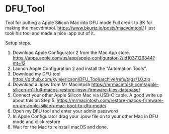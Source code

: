 # DFU_Tool
Tool for putting a Apple Silicon Mac into DFU mode
Full credit to BK for making the macvdmtool. 
https://www.bkurtz.io/posts/macvdmtool/
I just took his tool and made a nice .app out of it.


Setup steps.
1. Download Apple Configurator 2 from the Mac App store. https://apps.apple.com/us/app/apple-configurator-2/id1037126344?mt=12
2. Launch Apple Configuration 2 and install the "Automation Tools".
3. Download my DFU tool https://github.com/kylejericson/DFU_Tool/archive/refs/tags/1.0.zip
4. Download a .ipsw from Mr Macintosh https://mrmacintosh.com/apple-silicon-m1-full-macos-restore-ipsw-firmware-files-database/
5. Connect your other Apple Silicon Mac via USB-C cable. A good write up about this on Step 5. https://mrmacintosh.com/restore-macos-firmware-on-an-apple-silicon-mac-boot-to-dfu-mode/
6. Open my DFU tool and enter your admin password
7. In Apple Configurator drag your .ipsw file on to your other Mac in DFU mode and click restore
8. Wait for the Mac to reinstall macOS and done.
